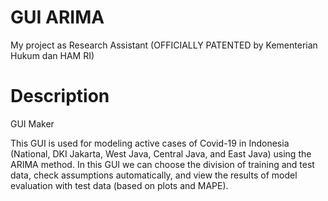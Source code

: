 # GUI ARIMA
My project as Research Assistant (OFFICIALLY PATENTED by Kementerian Hukum dan HAM RI)

# Description
GUI Maker

This GUI is used for modeling active cases of Covid-19 in Indonesia (National, DKI Jakarta, West Java, Central Java, and East Java) using the ARIMA method. In this GUI we can choose the division of training and test data, check assumptions automatically, and view the results of model evaluation with test data (based on plots and MAPE).

